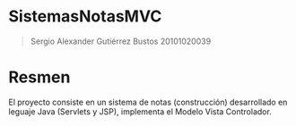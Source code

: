 # SistemasNotasMVC

> Sergio Alexander Gutiérrez Bustos
> 20101020039

# Resmen

El proyecto consiste en un sistema de notas (construcción) desarrollado en leguaje Java (Servlets y JSP), implementa el Modelo Vista Controlador.
